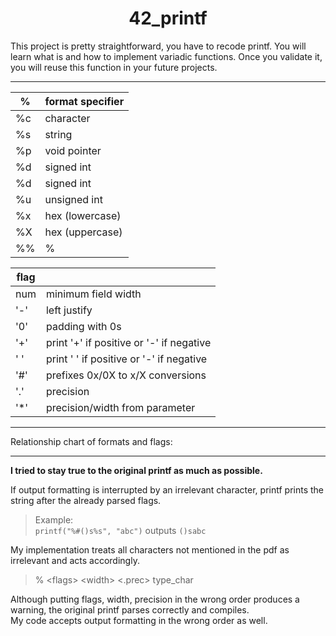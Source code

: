 <h1 align="center">
 42_printf
</h1>

This project is pretty straightforward, you have to recode printf. You will learn what is and how to implement variadic functions. Once you validate it, you will reuse this function in your future projects.

----
%  | format specifier  |
---|------|
%c | character|
%s | string|
%p | void pointer|
%d | signed int|
%d | signed int|
%u | unsigned int|
%x | hex (lowercase)|
%X | hex (uppercase)|
%% | %|


flag||
----|---|
num	| minimum field width						|
'-' 	| left justify|
'0' 	| padding with 0s|
'+' 	| print '+' if positive or '-' if negative|
' ' 	| print ' ' if positive or '-' if negative|
'#' 	| prefixes 0x/0X to x/X conversions |
'.' 	| precision															|
'*' 	| precision/width from parameter	|

----
Relationship chart of formats and flags:

----
**I tried to stay true to the original printf as much as possible.**

If output formatting is interrupted by an irrelevant character, printf prints the string after the already parsed flags.  
>Example:  
>```printf("%#()s%s", "abc")``` outputs ```()sabc```  

My implementation treats all characters not mentioned in the pdf as irrelevant and acts accordingly.  

>% \<flags\> \<width\> <.prec> type_char  

Although putting flags, width, precision in the wrong order produces a warning, the original printf parses correctly and compiles.  
My code accepts output formatting in the wrong order as well.  
